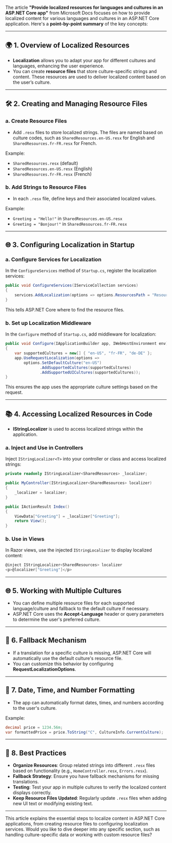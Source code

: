The article **"Provide localized resources for languages and cultures in an ASP.NET Core app"** from Microsoft Docs focuses on how to provide localized content for various languages and cultures in an ASP.NET Core application. Here's a **point-by-point summary** of the key concepts:

---

## 🌍 1. **Overview of Localized Resources**

- **Localization** allows you to adapt your app for different cultures and languages, enhancing the user experience.
- You can create **resource files** that store culture-specific strings and content. These resources are used to deliver localized content based on the user’s culture.

---

## 🛠️ 2. **Creating and Managing Resource Files**

### a. **Create Resource Files**

- Add `.resx` files to store localized strings. The files are named based on culture codes, such as `SharedResources.en-US.resx` for English and `SharedResources.fr-FR.resx` for French.
  
Example:
- `SharedResources.resx` (default)
- `SharedResources.en-US.resx` (English)
- `SharedResources.fr-FR.resx` (French)

### b. **Add Strings to Resource Files**

- In each `.resx` file, define keys and their associated localized values.

Example:
- `Greeting = "Hello!"` in `SharedResources.en-US.resx`
- `Greeting = "Bonjour!"` in `SharedResources.fr-FR.resx`

---

## 🌐 3. **Configuring Localization in Startup**

### a. **Configure Services for Localization**

In the `ConfigureServices` method of `Startup.cs`, register the localization services:

```csharp
public void ConfigureServices(IServiceCollection services)
{
    services.AddLocalization(options => options.ResourcesPath = "Resources");
}
```

This tells ASP.NET Core where to find the resource files.

### b. **Set up Localization Middleware**

In the `Configure` method of `Startup.cs`, add middleware for localization:

```csharp
public void Configure(IApplicationBuilder app, IWebHostEnvironment env)
{
    var supportedCultures = new[] { "en-US", "fr-FR", "de-DE" };
    app.UseRequestLocalization(options =>
        options.SetDefaultCulture("en-US")
               .AddSupportedCultures(supportedCultures)
               .AddSupportedUICultures(supportedCultures));
}
```

This ensures the app uses the appropriate culture settings based on the request.

---

## 📚 4. **Accessing Localized Resources in Code**

- **IStringLocalizer<T>** is used to access localized strings within the application.

### a. **Inject and Use in Controllers**

Inject `IStringLocalizer<T>` into your controller or class and access localized strings:

```csharp
private readonly IStringLocalizer<SharedResources> _localizer;

public MyController(IStringLocalizer<SharedResources> localizer)
{
    _localizer = localizer;
}

public IActionResult Index()
{
    ViewData["Greeting"] = _localizer["Greeting"];
    return View();
}
```

### b. **Use in Views**

In Razor views, use the injected `IStringLocalizer` to display localized content:

```csharp
@inject IStringLocalizer<SharedResources> localizer
<p>@localizer["Greeting"]</p>
```

---

## 🌐 5. **Working with Multiple Cultures**

- You can define multiple resource files for each supported language/culture and fallback to the default culture if necessary.
- ASP.NET Core uses the **Accept-Language** header or query parameters to determine the user's preferred culture.

---

## 🔄 6. **Fallback Mechanism**

- If a translation for a specific culture is missing, ASP.NET Core will automatically use the default culture's resource file.
- You can customize this behavior by configuring **RequestLocalizationOptions**.

---

## 📅 7. **Date, Time, and Number Formatting**

- The app can automatically format dates, times, and numbers according to the user's culture.
  
Example:
```csharp
decimal price = 1234.56m;
var formattedPrice = price.ToString("C", CultureInfo.CurrentCulture);
```

---

## 📜 8. **Best Practices**

- **Organize Resources**: Group related strings into different `.resx` files based on functionality (e.g., `HomeController.resx`, `Errors.resx`).
- **Fallback Strategy**: Ensure you have fallback mechanisms for missing translations.
- **Testing**: Test your app in multiple cultures to verify the localized content displays correctly.
- **Keep Resource Files Updated**: Regularly update `.resx` files when adding new UI text or modifying existing text.

---

This article explains the essential steps to localize content in ASP.NET Core applications, from creating resource files to configuring localization services. Would you like to dive deeper into any specific section, such as handling culture-specific data or working with custom resource files?